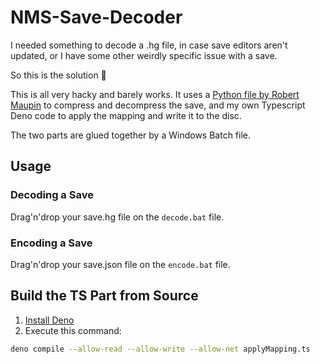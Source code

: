 # NMS-Save-Decoder

I needed something to decode a .hg file, in case save editors aren't updated, or I have some other weirdly specific issue with a save.

So this is the solution :shrug:

This is all very hacky and barely works. It uses a [Python file by Robert Maupin](https://gist.github.com/Chase-san/16076aaa90429ea6170550926b70f48b) to compress and decompress the save, and my own Typescript Deno code to apply the mapping and write it to the disc.

The two parts are glued together by a Windows Batch file.

## Usage

### Decoding a Save

Drag'n'drop your save.hg file on the `decode.bat` file.

### Encoding a Save

Drag'n'drop your save.json file on the `encode.bat` file.

## Build the TS Part from Source

1. [Install Deno](https://docs.deno.com/runtime/manual/getting_started/installation)
2. Execute this command:

```sh
deno compile --allow-read --allow-write --allow-net applyMapping.ts
```
